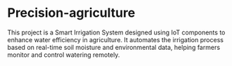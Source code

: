 # Precision-agriculture
This project is a Smart Irrigation System designed using IoT components to enhance water efficiency in agriculture. It automates the irrigation process based on real-time soil moisture and environmental data, helping farmers monitor and control watering remotely.
